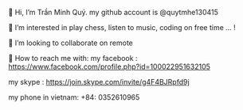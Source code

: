 👋 Hi, I’m Trần Minh Quý. my github account is @quytmhe130415

🤔 I’m interested in play chess, listen to music, coding on free time ... !

🤗 I’m looking to collaborate on remote

🤙 How to reach me with:
my facebook : https://www.facebook.com/profile.php?id=100022951632105

my skype : https://join.skype.com/invite/g4F4BJRpfd9j

my phone in vietnam: +84: 0352610965
